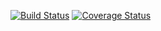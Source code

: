 [![Build Status](https://travis-ci.com/sbtries/libraryAPI.svg?token=hhRLREE5cEGu9mBP2JqG&branch=master)](https://travis-ci.com/sbtries/libraryAPI)
[![Coverage Status](https://coveralls.io/repos/github/sbtries/libraryAPI/badge.svg?branch=master)](https://coveralls.io/github/sbtries/libraryAPI?branch=master)
